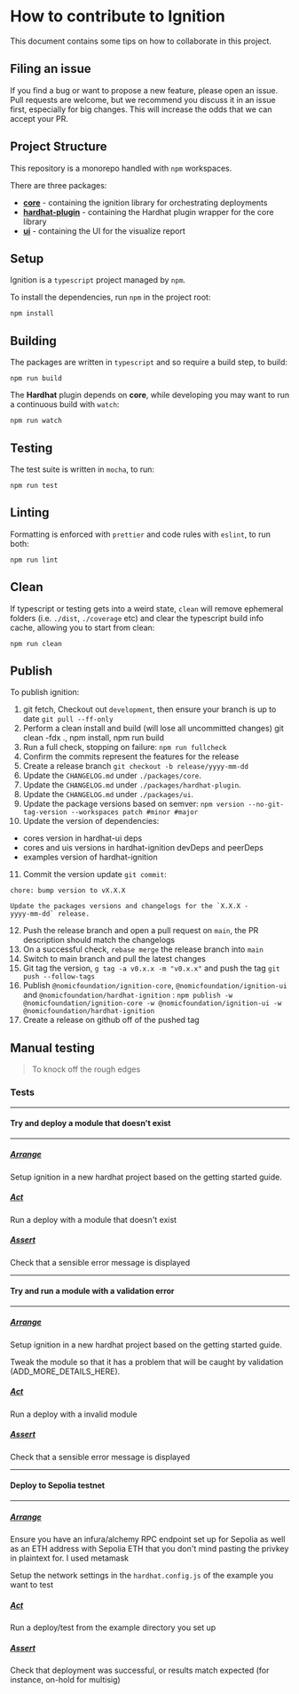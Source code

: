 # How to contribute to Ignition

This document contains some tips on how to collaborate in this project.

## Filing an issue

If you find a bug or want to propose a new feature, please open an issue. Pull requests are welcome, but we recommend you discuss it in an issue first, especially for big changes. This will increase the odds that we can accept your PR.

## Project Structure

This repository is a monorepo handled with `npm` workspaces.

There are three packages:

- [**core**](./packages/core/README.md) - containing the ignition library for orchestrating deployments
- [**hardhat-plugin**](./packages/hardhat-plugin/README.md) - containing the Hardhat plugin wrapper for the core library
- [**ui**](./packages/ui/README.md) - containing the UI for the visualize report

## Setup

Ignition is a `typescript` project managed by `npm`.

To install the dependencies, run `npm` in the project root:

```shell
npm install
```

## Building

The packages are written in `typescript` and so require a build step, to build:

```shell
npm run build
```

The **Hardhat** plugin depends on **core**, while developing you may want to run a continuous build with `watch`:

```shell
npm run watch
```

## Testing

The test suite is written in `mocha`, to run:

```shell
npm run test
```

## Linting

Formatting is enforced with `prettier` and code rules with `eslint`, to run both:

```shell
npm run lint
```

## Clean

If typescript or testing gets into a weird state, `clean` will remove ephemeral folders (i.e. `./dist`, `./coverage` etc) and clear the typescript build info cache, allowing you to start from clean:

```shell
npm run clean
```

## Publish

To publish ignition:

1. git fetch, Checkout out `development`, then ensure your branch is up to date `git pull --ff-only`
2. Perform a clean install and build (will lose all uncommitted changes) git clean -fdx ., npm install, npm run build
3. Run a full check, stopping on failure: `npm run fullcheck`
4. Confirm the commits represent the features for the release
5. Create a release branch `git checkout -b release/yyyy-mm-dd`
6. Update the `CHANGELOG.md` under `./packages/core`.
7. Update the `CHANGELOG.md` under `./packages/hardhat-plugin`.
8. Update the `CHANGELOG.md` under `./packages/ui`.
9. Update the package versions based on semver: `npm version --no-git-tag-version --workspaces patch #minor #major`
10. Update the version of dependencies:

- cores version in hardhat-ui deps
- cores and uis versions in hardhat-ignition devDeps and peerDeps
- examples version of hardhat-ignition

11. Commit the version update `git commit`:

```
chore: bump version to vX.X.X

Update the packages versions and changelogs for the `X.X.X -
yyyy-mm-dd` release.
```

12. Push the release branch and open a pull request on `main`, the PR description should match the changelogs
13. On a successful check, `rebase merge` the release branch into `main`
14. Switch to main branch and pull the latest changes
15. Git tag the version, `g tag -a v0.x.x -m "v0.x.x"` and push the tag `git push --follow-tags`
16. Publish `@nomicfoundation/ignition-core`, `@nomicfoundation/ignition-ui` and `@nomicfoundation/hardhat-ignition` : `npm publish -w @nomicfoundation/ignition-core -w @nomicfoundation/ignition-ui -w @nomicfoundation/hardhat-ignition`
17. Create a release on github off of the pushed tag

## Manual testing

> To knock off the rough edges

### Tests

---

#### **Try and deploy a module that doesn't exist**

---

##### <u>_Arrange_</u>

Setup ignition in a new hardhat project based on the getting started guide.

##### <u>_Act_</u>

Run a deploy with a module that doesn't exist

##### <u>_Assert_</u>

Check that a sensible error message is displayed

---

#### **Try and run a module with a validation error**

---

##### <u>_Arrange_</u>

Setup ignition in a new hardhat project based on the getting started guide.

Tweak the module so that it has a problem that will be caught by validation (ADD_MORE_DETAILS_HERE).

##### <u>_Act_</u>

Run a deploy with a invalid module

##### <u>_Assert_</u>

Check that a sensible error message is displayed

---

#### **Deploy to Sepolia testnet**

---

##### <u>_Arrange_</u>

Ensure you have an infura/alchemy RPC endpoint set up for Sepolia as well as an ETH address with Sepolia ETH that you don't mind pasting the privkey in plaintext for. I used metamask

Setup the network settings in the `hardhat.config.js` of the example you want to test

##### <u>_Act_</u>

Run a deploy/test from the example directory you set up

##### <u>_Assert_</u>

Check that deployment was successful, or results match expected (for instance, on-hold for multisig)
